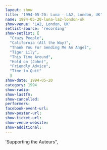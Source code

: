 ```yaml
---
layout: show
title: '1994-05-20: Luna - LA2, London, UK'
name: 1994-05-20-luna-la2-london-uk
show-venue: 'LA2, London, UK'
setlist-source: 'recording'
show-setlist: [
  "Crazy People",
  "California (All the Way)",
  "Thank You For Sending Me An Angel",
  "Tiger Lily",
  "This Time Around",
  "Hold on (John)",
  "Friendly Advice",
  "Time to Quit"
  ]
show-date: 1994-05-20
category: 1994
show-radio: 
show-lastfm: 
show-cancelled: 
performers: 
facebook-event-url: 
show-poster-url: 
show-ticket-url: 
show-venue-website: 
show-additional: 
---
```


'Supporting the Auteurs",